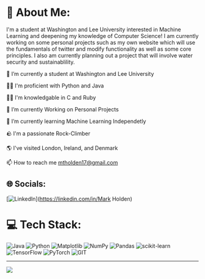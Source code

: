 # 💫 About Me:
I'm a student at Washington and Lee University interested in Machine Learning and deepening my knowledge of Computer Science! I am currently working on some personal projects such as my own website which will use the fundamentals of twitter and modify functionality as well as some core principles. I also am currently planning out a project that will involve water security and sustainablility.  


🔭 I’m currently a student at Washington and Lee University

👨‍💻 I'm proficient with Python and Java

👨‍💻 I'm knowledgable in C and Ruby

🌱 I’m currently Working on Personal Projects

🌱 I’m currently learning Machine Learning Independetly

🪨 I'm a passionate Rock-Climber

🌎 I've visited London, Ireland, and Denmark

📫 How to reach me mtholden17@gmail.com


## 🌐 Socials:
[![LinkedIn](https://img.shields.io/badge/LinkedIn-%230077B5.svg?logo=linkedin&logoColor=white)](https://linkedin.com/in/Mark Holden) 

# 💻 Tech Stack:
![Java](https://img.shields.io/badge/java-%23ED8B00.svg?style=for-the-badge&logo=openjdk&logoColor=white) ![Python](https://img.shields.io/badge/python-3670A0?style=for-the-badge&logo=python&logoColor=ffdd54) ![Matplotlib](https://img.shields.io/badge/Matplotlib-%23ffffff.svg?style=for-the-badge&logo=Matplotlib&logoColor=black) ![NumPy](https://img.shields.io/badge/numpy-%23013243.svg?style=for-the-badge&logo=numpy&logoColor=white) ![Pandas](https://img.shields.io/badge/pandas-%23150458.svg?style=for-the-badge&logo=pandas&logoColor=white) ![scikit-learn](https://img.shields.io/badge/scikit--learn-%23F7931E.svg?style=for-the-badge&logo=scikit-learn&logoColor=white) ![TensorFlow](https://img.shields.io/badge/TensorFlow-%23FF6F00.svg?style=for-the-badge&logo=TensorFlow&logoColor=white) ![PyTorch](https://img.shields.io/badge/PyTorch-%23EE4C2C.svg?style=for-the-badge&logo=PyTorch&logoColor=white) ![GIT](https://img.shields.io/badge/Git-fc6d26?style=for-the-badge&logo=git&logoColor=white)

---
[![](https://visitcount.itsvg.in/api?id=MarcoHolden&icon=0&color=0)](https://visitcount.itsvg.in)
